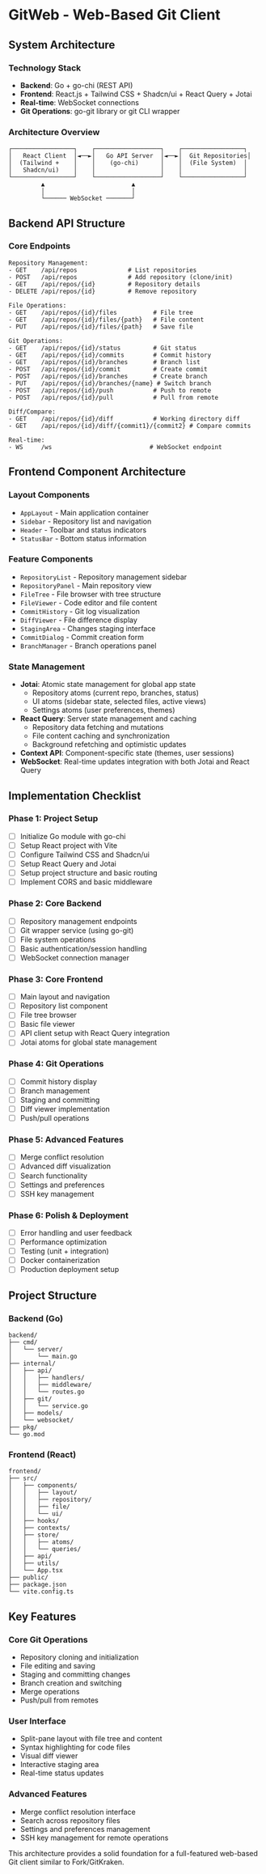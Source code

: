 # GitWeb - Web-Based Git Client

## System Architecture

### Technology Stack
- **Backend**: Go + go-chi (REST API)
- **Frontend**: React.js + Tailwind CSS + Shadcn/ui + React Query + Jotai
- **Real-time**: WebSocket connections
- **Git Operations**: go-git library or git CLI wrapper

### Architecture Overview
```
┌─────────────────┐    ┌──────────────────┐    ┌─────────────────┐
│   React Client  │◄──►│   Go API Server  │◄──►│  Git Repositories│
│  (Tailwind +    │    │    (go-chi)      │    │  (File System)  │
│   Shadcn/ui)    │    │                  │    │                 │
└─────────────────┘    └──────────────────┘    └─────────────────┘
         ▲                        ▲
         │                        │
         └────── WebSocket ───────┘
```

## Backend API Structure

### Core Endpoints
```
Repository Management:
- GET    /api/repos              # List repositories
- POST   /api/repos              # Add repository (clone/init)
- GET    /api/repos/{id}         # Repository details
- DELETE /api/repos/{id}         # Remove repository

File Operations:
- GET    /api/repos/{id}/files          # File tree
- GET    /api/repos/{id}/files/{path}   # File content
- PUT    /api/repos/{id}/files/{path}   # Save file

Git Operations:
- GET    /api/repos/{id}/status         # Git status
- GET    /api/repos/{id}/commits        # Commit history
- GET    /api/repos/{id}/branches       # Branch list
- POST   /api/repos/{id}/commit         # Create commit
- POST   /api/repos/{id}/branches       # Create branch
- PUT    /api/repos/{id}/branches/{name} # Switch branch
- POST   /api/repos/{id}/push           # Push to remote
- POST   /api/repos/{id}/pull           # Pull from remote

Diff/Compare:
- GET    /api/repos/{id}/diff           # Working directory diff
- GET    /api/repos/{id}/diff/{commit1}/{commit2} # Compare commits

Real-time:
- WS     /ws                           # WebSocket endpoint
```

## Frontend Component Architecture

### Layout Components
- `AppLayout` - Main application container
- `Sidebar` - Repository list and navigation
- `Header` - Toolbar and status indicators
- `StatusBar` - Bottom status information

### Feature Components
- `RepositoryList` - Repository management sidebar
- `RepositoryPanel` - Main repository view
- `FileTree` - File browser with tree structure
- `FileViewer` - Code editor and file content
- `CommitHistory` - Git log visualization
- `DiffViewer` - File difference display
- `StagingArea` - Changes staging interface
- `CommitDialog` - Commit creation form
- `BranchManager` - Branch operations panel

### State Management
- **Jotai**: Atomic state management for global app state
  - Repository atoms (current repo, branches, status)
  - UI atoms (sidebar state, selected files, active views)
  - Settings atoms (user preferences, themes)
- **React Query**: Server state management and caching
  - Repository data fetching and mutations
  - File content caching and synchronization
  - Background refetching and optimistic updates
- **Context API**: Component-specific state (themes, user sessions)
- **WebSocket**: Real-time updates integration with both Jotai and React Query

## Implementation Checklist

### Phase 1: Project Setup
- [ ] Initialize Go module with go-chi
- [ ] Setup React project with Vite
- [ ] Configure Tailwind CSS and Shadcn/ui
- [ ] Setup React Query and Jotai
- [ ] Setup project structure and basic routing
- [ ] Implement CORS and basic middleware

### Phase 2: Core Backend
- [ ] Repository management endpoints
- [ ] Git wrapper service (using go-git)
- [ ] File system operations
- [ ] Basic authentication/session handling
- [ ] WebSocket connection manager

### Phase 3: Core Frontend
- [ ] Main layout and navigation
- [ ] Repository list component
- [ ] File tree browser
- [ ] Basic file viewer
- [ ] API client setup with React Query integration
- [ ] Jotai atoms for global state management

### Phase 4: Git Operations
- [ ] Commit history display
- [ ] Branch management
- [ ] Staging and committing
- [ ] Diff viewer implementation
- [ ] Push/pull operations

### Phase 5: Advanced Features
- [ ] Merge conflict resolution
- [ ] Advanced diff visualization
- [ ] Search functionality
- [ ] Settings and preferences
- [ ] SSH key management

### Phase 6: Polish & Deployment
- [ ] Error handling and user feedback
- [ ] Performance optimization
- [ ] Testing (unit + integration)
- [ ] Docker containerization
- [ ] Production deployment setup

## Project Structure

### Backend (Go)
```
backend/
├── cmd/
│   └── server/
│       └── main.go
├── internal/
│   ├── api/
│   │   ├── handlers/
│   │   ├── middleware/
│   │   └── routes.go
│   ├── git/
│   │   └── service.go
│   ├── models/
│   └── websocket/
├── pkg/
└── go.mod
```

### Frontend (React)
```
frontend/
├── src/
│   ├── components/
│   │   ├── layout/
│   │   ├── repository/
│   │   ├── file/
│   │   └── ui/
│   ├── hooks/
│   ├── contexts/
│   ├── store/
│   │   ├── atoms/
│   │   └── queries/
│   ├── api/
│   ├── utils/
│   └── App.tsx
├── public/
├── package.json
└── vite.config.ts
```

## Key Features

### Core Git Operations
- Repository cloning and initialization
- File editing and saving
- Staging and committing changes
- Branch creation and switching
- Merge operations
- Push/pull from remotes

### User Interface
- Split-pane layout with file tree and content
- Syntax highlighting for code files
- Visual diff viewer
- Interactive staging area
- Real-time status updates

### Advanced Features
- Merge conflict resolution interface
- Search across repository files
- Settings and preferences management
- SSH key management for remote operations

This architecture provides a solid foundation for a full-featured web-based Git client similar to Fork/GitKraken.